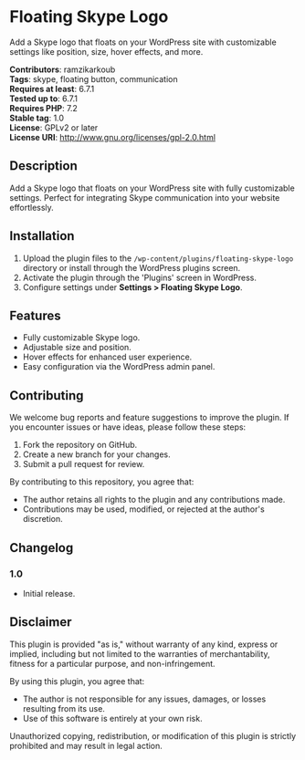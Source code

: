 # Floating Skype Logo

Add a Skype logo that floats on your WordPress site with customizable settings like position, size, hover effects, and more.

**Contributors**: ramzikarkoub  
**Tags**: skype, floating button, communication  
**Requires at least**: 6.7.1  
**Tested up to**: 6.7.1  
**Requires PHP**: 7.2  
**Stable tag**: 1.0  
**License**: GPLv2 or later  
**License URI**: http://www.gnu.org/licenses/gpl-2.0.html

## Description

Add a Skype logo that floats on your WordPress site with fully customizable settings. Perfect for integrating Skype communication into your website effortlessly.

## Installation

1. Upload the plugin files to the `/wp-content/plugins/floating-skype-logo` directory or install through the WordPress plugins screen.
2. Activate the plugin through the 'Plugins' screen in WordPress.
3. Configure settings under **Settings > Floating Skype Logo**.

## Features

- Fully customizable Skype logo.
- Adjustable size and position.
- Hover effects for enhanced user experience.
- Easy configuration via the WordPress admin panel.

## Contributing

We welcome bug reports and feature suggestions to improve the plugin. If you encounter issues or have ideas, please follow these steps:

1. Fork the repository on GitHub.
2. Create a new branch for your changes.
3. Submit a pull request for review.

By contributing to this repository, you agree that:

- The author retains all rights to the plugin and any contributions made.
- Contributions may be used, modified, or rejected at the author's discretion.

## Changelog

### 1.0
- Initial release.

## Disclaimer

This plugin is provided "as is," without warranty of any kind, express or implied, including but not limited to the warranties of merchantability, fitness for a particular purpose, and non-infringement.

By using this plugin, you agree that:

- The author is not responsible for any issues, damages, or losses resulting from its use.
- Use of this software is entirely at your own risk.

Unauthorized copying, redistribution, or modification of this plugin is strictly prohibited and may result in legal action.
